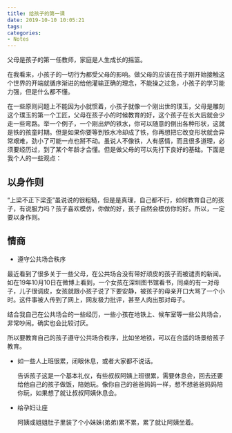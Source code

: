 ```yaml
---
title: 给孩子的第一课
date: 2019-10-10 10:05:21
tags:
categories: 
- Notes
---
```


父母是孩子的第一任教师，家庭是人生成长的摇篮。

<!--more-->

在我看来，小孩子的一切行为都受父母的影响。做父母的应该在孩子刚开始接触这个世界的开端就循序渐进的给他灌输正确的理念，不能操之过急，小孩子的学习能力强，但是什么都不懂。

在一些原则问题上不能因为小就惯着，小孩子就像一个刚出世的璞玉，父母是雕刻这个璞玉的第一个工匠，父母在孩子小的时候教育的好，这个孩子在长大后就会少走一些弯路。举一个例子，一个刚出炉的铁水，你可以随意的倒出各种形状，这就是铁的孩童时期。但是如果你要等到铁水冷却成了铁，你再想把它改变形状就会异常艰难，劲小了可能一点也掰不动。虽说人不像铁，人有感情，而且很多道理，必须要经历过，到了某个年龄才会懂。但是做父母的可以先打下良好的基础。下面是我个人的一些观点：

## 以身作则

“上梁不正下梁歪”虽说说的很粗糙，但是是真理，自己都不行，如何教育自己的孩子，有说服力吗？孩子喜欢模仿，你做的好，孩子自然会模仿你的好。所以，一定要以身作则。

## 情商

- 遵守公共场合秩序

最近看到了很多关于一些父母，在公共场合没有带好顽皮的孩子而被谴责的新闻。如在19年10月10日在微博上看到，一个女孩在深圳图书馆看书，同桌的有一对母子，儿子很调皮，女孩就跟小孩子说了下要安静，被孩子的母亲开口大骂了一个小时。这件事被人传到了网上，网友极力批评，甚至人肉出那对母子。

结合我自己在公共场合的一些经历，一些小孩在地铁上、候车室等一些公共场合，非常吵闹。确实也会比较讨厌。

所以要教育自己的孩子遵守公共场合秩序，比如坐地铁，可以在合适的场景给孩子教育。

- 如一些人上班很累，闭眼休息，或者大家都不说话。

  告诉孩子这是一个基本礼仪，有些叔叔阿姨上班很累，需要休息会，回去还要给他自己的孩子做饭，陪她玩。像你自己的爸爸妈妈一样，想不想爸爸妈妈陪你玩，如果想了就让叔叔阿姨休息会。

- 给孕妇让座

  阿姨或姐姐肚子里装了个小妹妹(弟弟)累不累，累了就让阿姨坐着。
